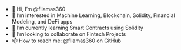 - 👋 Hi, I’m @fllamas360
- 👀 I’m interested in Machine Learning, Blockchain, Solidity, Financial Modeling, and DeFi apps
- 🌱 I’m currently learning Smart Contracts using Solidity
- 💞️ I’m looking to collaborate on Fintech Projects
- 📫 How to reach me: @fllamas360 on GitHub

<!---
fllamas360/fllamas360 is a ✨ special ✨ repository because its `README.md` (this file) appears on your GitHub profile.
You can click the Preview link to take a look at your changes.
--->
